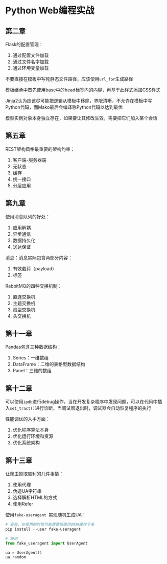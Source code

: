 # Python Web编程实战

## 第二章

Flask的配置管理：

1. 通过配置文件加载
2. 通过文件名字加载
3. 通过环境变量加载

不要直接在模板中写死静态文件路径，应该使用`url_for`生成路径

模板继承中首先使用base中的head标签内的内容，再基于此样式添加CSS样式

Jinja2认为应该尽可能把逻辑从模板中移除，界限清晰，不允许在模板中写Python代码，而Mako最后会编译称Python代码以达到最优

模型实例对象本身独立存在，如果要让其修改生效，需要把它们加入某个会话

## 第五章

REST架构风格最重要的架构约束：

1. 客户端-服务器端
2. 无状态
3. 缓存
4. 统一接口
5. 分层应用

## 第九章

使用消息队列的好处：

1. 应用解耦
2. 异步通信
3. 数据持久化
4. 送达保证

消息：消息实际包含两部分内容：

1. 有效载荷（payload）
2. 标签

RabbitMQ的四种交换机制：

1. 直连交换机
2. 主题交换机
3. 扇型交换机
4. 头交换机

## 第十一章

Pandas包含三种数据结构：

1. Series：一维数组
2. DataFrame：二维的表格型数据结构
3. Panel：三维的数组

## 第十二章

可以使用`ipdb`进行debug操作，当在开发复杂程序中发现问题，可以在代码中插入`set_tract()`进行诊断，当调试器退出时，调试器会自动恢复程序的执行

性能调优的入手方面：

1. 优化程序算法本身
2. 优化运行环境和资源
3. 优化系统架构

## 第十三章

让爬虫抓取顺利的几件事情：

1. 使用代理
2. 伪造UA字符串
3. 选择解析HTML的方式
4. 使用Refer

使用`fake-useragent `实现随机生成UA：

```python
# 安装，在使用的时候可能需要将提供的UA缓存下来
pip install --user fake-useragent

# 使用
from fake_useragent import UserAgent

ua = UserAgent()
ua.random

```
